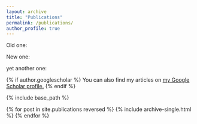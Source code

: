 ```yaml
---
layout: archive
title: "Publications"
permalink: /publications/
author_profile: true
---
```


Old one:

<script src="https://bibbase.org/show?bib=https%3A%2F%2Ffranck44.github.io%2Fpublications%2Ffranck-pubs.bib&jsonp=1&group0=year&css=true&show=true"></script>


New one:

<div>
<script src="http://bibbase.org/show?bib=http%3A%2F%2Fscience.mq.edu.au%2F%7Efcassez%2Fbib%2Ffranck-bib.bib&jsonp=1&group0=year&css=true&show=true"></script>
</div>

yet another one:

 <script src="https://bibbase.org/show?bib=https://brekelma.github.io/rob.bib&jsonp=1"></script>


{% if author.googlescholar %}
  You can also find my articles on <u><a href="{{author.googlescholar}}">my Google Scholar profile</a>.</u>
{% endif %}

{% include base_path %}

{% for post in site.publications reversed %}
  {% include archive-single.html %}
{% endfor %}
